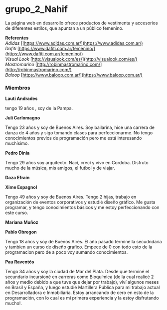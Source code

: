 # grupo_2_Nahif
La página web en desarrollo ofrece productos de vestimenta y accesorios de diferentes estilos, que apuntan a un público femenino. 

**Referentes**  
*Adidas* [(https://www.adidas.com.ar/](https://www.adidas.com.ar/)  
*Dafiti* [https://www.dafiti.com.ar/femenino/](https://www.dafiti.com.ar/femenino/)  
*Visual Look* [http://visualook.com/es/](http://visualook.com/es/)  
*Mastromarino* [http://robinmastromarino.com/](http://robinmastromarino.com/)  
*Baloop* [https://www.baloop.com.ar/](https://www.baloop.com.ar/)  

### Miembros

**Lauti Andrades**

tengo 19 años , soy de la Pampa. 

**Juli Carlomagno**

Tengo 23 años y soy de Buenos Aires. Soy bailarina, hice una carrera de danza de 4 años y sigo tomando clases para perfeccionarme. No tengo conocimientos previos de programación pero me está interesando muchísimo.

**Pedro Dinia**

Tengo 29 años soy arquitecto. Nací, crecí y vivo en Cordoba. Disfruto mucho de la música, mis amigos, el futbol y de viajar.

**Daza Efrain**

**Xime Espagnol**

Tengo 49 años y soy de Buenos Aires. Tengo 2 hijas, trabajo en organización de eventos corporativos y estudié diseño gráfico. Me gusta programar, y tengo conocimientos básicos y me estoy perfeccionando con este curso. 

**Mariana Muñoz**

**Pablo Obregon**

Tengo 18 años y soy de Buenos Aires. El año pasado termine la secudndaria y tambien un curso de diseño grafico. Empece de 0 con todo esto de la programacion pero de a poco voy sumando conocimientos. 

**Pau Raventós**

Tengo 34 años y soy la ciudad de Mar del Plata. Desde que terminé el secundario incursioné en carreras como Bioquímica (de la cual realicé 2 años y medio debido a que tuve que dejar por trabajo), viví algunos meses en Brasil y España, y luego estudié Martillera Pública para mi trabajo actual en Desarrolladora e Inmobiliaria. Estoy arrancando de cero en esto de la programación, con lo cual es mi primera experiencia y la estoy disfrutando mucho!.




